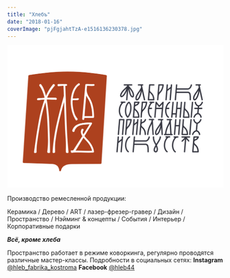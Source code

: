 ```yaml
---
title: "Хлебъ"
date: "2018-01-16"
coverImage: "pjFgjahtTzA-e1516136230378.jpg"
---
```


![](images/21641184_114948249197616_7103568315662975697_o.png)

Производство ремесленной продукции:

Керамика / Дерево / ART / лазер-фрезер-гравер / Дизайн / Пространство / Нэйминг & концепты / События / Интерьер / Корпоративные подарки

_**Всё, кроме хлеба**_

Пространство работает в режиме коворкинга, регулярно проводятся различные мастер-классы. Подробности в социальных сетях: **Instagram** [@hleb\_fabrika\_kostroma](https://www.instagram.com/hleb_fabrika_kostroma/) **Facebook** [@hleb44](https://www.facebook.com/hleb44/)
